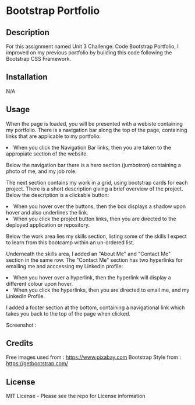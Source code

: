 # Bootstrap Portfolio

## Description
For this assignment named Unit 3 Challenge: Code Bootstrap Portfolio, I improved on my previous portfolio by building this code following the Bootstrap CSS Framework. 

## Installation
N/A

## Usage

When the page is loaded, you will be presented with a webiste containing my portfolio. There is a navigation bar along the top of the page, containing links that are applicable to my portfolio:

<li>When you click the Navigation Bar links, then you are taken to the appropiate section of the website.

Below the navigation bar there is a hero section (jumbotron) containing a photo of me, and my job role.

The next section contains my work in a grid, using bootstrap cards for each project. There is a short description giving a brief overview of the project. Below the description is a clickable button:

<li>When you hover over the buttons, then the box displays a shadow upon hover and also underlines the link.

<li>When you click the project button links, then you are directed to the deployed application or repository.

Below the work area lies my skills section, listing some of the skills I expect to learn from this bootcamp within an un-ordered list.

Underneath the skills area, I added an "About Me" and "Contact Me" section in the same row. The "Contact Me" section has two hyperlinks for emailing me and acccessing my LinkedIn profile:

<li>When you hover over a hyperlink, then the hyperlink will display a different colour upon hover.

<li>When you click the hyperlinks, then you are directed to email me, and my LinkedIn Profile.

I added a footer section at the bottom, containing a navigational link which takes you back to the top of the page when clicked.

Screenshot :



## Credits
Free images used from : https://www.pixabay.com
Bootstrap Style from : https://getbootstrap.com/

## License
MIT License - Please see the repo for License information